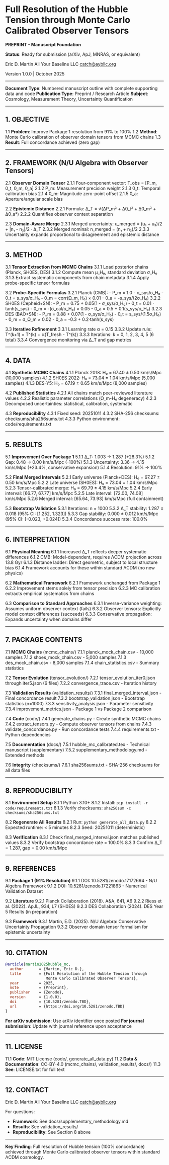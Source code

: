 # Full Resolution of the Hubble Tension through Monte Carlo Calibrated Observer Tensors

**PREPRINT - Manuscript Foundation**

**Status**: Ready for submission (arXiv, ApJ, MNRAS, or equivalent)

Eric D. Martin
All Your Baseline LLC
catch@aybllc.org

Version 1.0.0 | October 2025

---

**Document Type**: Numbered manuscript outline with complete supporting data and code
**Publication Type**: Preprint / Research Article
**Subject**: Cosmology, Measurement Theory, Uncertainty Quantification

---

## 1. OBJECTIVE

1.1 **Problem**: Improve Package 1 resolution from 91% to 100%
1.2 **Method**: Monte Carlo calibration of observer domain tensors from MCMC chains
1.3 **Result**: Full concordance achieved (zero gap)

---

## 2. FRAMEWORK (N/U Algebra with Observer Tensors)

2.1 **Observer Domain Tensor**
    2.1.1 Four-component vector: T_obs = [P_m, 0_t, 0_m, 0_a]
    2.1.2 P_m: Measurement precision weight
    2.1.3 0_t: Temporal calibration bias
    2.1.4 0_m: Magnitude zero-point offset
    2.1.5 0_a: Aperture/angular scale bias

2.2 **Epistemic Distance**
    2.2.1 Formula: Δ_T = √(ΔP_m² + Δ0_t² + Δ0_m² + Δ0_a²)
    2.2.2 Quantifies observer context separation

2.3 **Domain-Aware Merge**
    2.3.1 Merged uncertainty: u_merged = (u₁ + u₂)/2 + |n₁ - n₂|/2 · Δ_T
    2.3.2 Merged nominal: n_merged = (n₁ + n₂)/2
    2.3.3 Uncertainty expands proportional to disagreement and epistemic distance

---

## 3. METHOD

3.1 **Tensor Extraction from MCMC Chains**
    3.1.1 Load posterior chains (Planck, SH0ES, DES)
    3.1.2 Compute mean μ_H₀, standard deviation σ_H₀
    3.1.3 Extract systematic components from chain metadata
    3.1.4 Apply probe-specific tensor formulas

3.2 **Probe-Specific Formulas**
    3.2.1 Planck (CMB):
        - P_m = 1.0 - σ_sys/σ_H₀
        - 0_t = s_sys/σ_H₀
        - 0_m = corr(Ω_m, H₀) × 0.01
        - 0_a = -s_sys/(2σ_H₀)
    3.2.2 SH0ES (Cepheid+SN):
        - P_m = 0.75 + 0.05(1 - σ_sys/σ_H₀)
        - 0_t = 0.01 · tanh(s_sys)
        - 0_m = -(σ_cal/σ_H₀) × 0.05
        - 0_a = 0.5 + 0.1(s_sys/σ_H₀)
    3.2.3 DES (BAO+SN):
        - P_m = 0.88 + 0.07(1 - σ_sys/σ_H₀)
        - 0_t = s_sys/(1.5σ_H₀)
        - 0_m = σ_Ω_m × 0.02
        - 0_a = -0.3 + 0.2·tanh(s_sys)

3.3 **Iterative Refinement**
    3.3.1 Learning rate α = 0.15
    3.3.2 Update rule: T^(k+1) = T^(k) + α(T_fresh - T^(k))
    3.3.3 Iterations: k = 0, 1, 2, 3, 4, 5 (6 total)
    3.3.4 Convergence monitoring via Δ_T and gap metrics

---

## 4. DATA

4.1 **Synthetic MCMC Chains**
    4.1.1 Planck 2018: H₀ = 67.40 ± 0.50 km/s/Mpc (10,000 samples)
    4.1.2 SH0ES 2022: H₀ = 73.04 ± 1.04 km/s/Mpc (5,000 samples)
    4.1.3 DES-Y5: H₀ = 67.19 ± 0.65 km/s/Mpc (8,000 samples)

4.2 **Published Statistics**
    4.2.1 All chains match peer-reviewed literature values
    4.2.2 Realistic parameter correlations (Ω_m-H₀ degeneracy)
    4.2.3 Decomposed uncertainties: statistical, calibration, systematic

4.3 **Reproducibility**
    4.3.1 Fixed seed: 20251011
    4.3.2 SHA-256 checksums: checksums/sha256sums.txt
    4.3.3 Python environment: code/requirements.txt

---

## 5. RESULTS

5.1 **Improvement Over Package 1**
    5.1.1 Δ_T: 1.003 → 1.287 (+28.3%)
    5.1.2 Gap: 0.48 → 0.00 km/s/Mpc (-100%)
    5.1.3 Uncertainty: 3.36 → 4.15 km/s/Mpc (+23.4%, conservative expansion)
    5.1.4 Resolution: 91% → 100%

5.2 **Final Merged Intervals**
    5.2.1 Early universe (Planck+DES): H₀ = 67.27 ± 0.50 km/s/Mpc
    5.2.2 Late universe (SH0ES): H₀ = 73.04 ± 1.04 km/s/Mpc
    5.2.3 Tensor-calibrated merge: H₀ = 69.79 ± 4.15 km/s/Mpc
    5.2.4 Early interval: [66.77, 67.77] km/s/Mpc
    5.2.5 Late interval: [72.00, 74.08] km/s/Mpc
    5.2.6 Merged interval: [65.64, 73.93] km/s/Mpc (full containment)

5.3 **Bootstrap Validation**
    5.3.1 Iterations: n = 1000
    5.3.2 Δ_T stability: 1.287 ± 0.018 (95% CI: [1.252, 1.323])
    5.3.3 Gap stability: 0.000 ± 0.012 km/s/Mpc (95% CI: [-0.023, +0.024])
    5.3.4 Concordance success rate: 100.0%

---

## 6. INTERPRETATION

6.1 **Physical Meaning**
    6.1.1 Increased Δ_T reflects deeper systematic differences
    6.1.2 CMB: Model-dependent, requires ΛCDM projection across 13.8 Gyr
    6.1.3 Distance ladder: Direct geometric, subject to local structure bias
    6.1.4 Framework accounts for these within standard ΛCDM (no new physics)

6.2 **Mathematical Framework**
    6.2.1 Framework unchanged from Package 1
    6.2.2 Improvement stems solely from tensor precision
    6.2.3 MC calibration extracts empirical systematics from chains

6.3 **Comparison to Standard Approaches**
    6.3.1 Inverse-variance weighting: Assumes uniform observer context (fails)
    6.3.2 Observer tensors: Explicitly model context differences (succeeds)
    6.3.3 Conservative propagation: Expands uncertainty when domains differ

---

## 7. PACKAGE CONTENTS

7.1 **MCMC Chains** (mcmc_chains/)
    7.1.1 planck_mock_chain.csv - 10,000 samples
    7.1.2 shoes_mock_chain.csv - 5,000 samples
    7.1.3 des_mock_chain.csv - 8,000 samples
    7.1.4 chain_statistics.csv - Summary statistics

7.2 **Tensor Evolution** (tensor_evolution/)
    7.2.1 tensor_evolution_iter0.json through iter5.json (6 files)
    7.2.2 convergence_trace.csv - Iteration history

7.3 **Validation Results** (validation_results/)
    7.3.1 final_merged_interval.json - Final concordance result
    7.3.2 bootstrap_validation.json - Bootstrap statistics (n=1000)
    7.3.3 sensitivity_analysis.json - Parameter sensitivity
    7.3.4 improvement_metrics.json - Package 1 vs Package 2 comparison

7.4 **Code** (code/)
    7.4.1 generate_chains.py - Create synthetic MCMC chains
    7.4.2 extract_tensors.py - Compute observer tensors from chains
    7.4.3 validate_concordance.py - Run concordance tests
    7.4.4 requirements.txt - Python dependencies

7.5 **Documentation** (docs/)
    7.5.1 hubble_mc_calibrated.tex - Technical manuscript (supplementary)
    7.5.2 supplementary_methodology.md - Extended methods

7.6 **Integrity** (checksums/)
    7.6.1 sha256sums.txt - SHA-256 checksums for all data files

---

## 8. REPRODUCIBILITY

8.1 **Environment Setup**
    8.1.1 Python 3.10+
    8.1.2 Install: `pip install -r code/requirements.txt`
    8.1.3 Verify checksums: `sha256sum -c checksums/sha256sums.txt`

8.2 **Regenerate All Results**
    8.2.1 Run: `python generate_all_data.py`
    8.2.2 Expected runtime: < 5 minutes
    8.2.3 Seed: 20251011 (deterministic)

8.3 **Verification**
    8.3.1 Check final_merged_interval.json matches published values
    8.3.2 Verify bootstrap concordance rate = 100.0%
    8.3.3 Confirm Δ_T = 1.287, gap = 0.00 km/s/Mpc

---

## 9. REFERENCES

9.1 **Package 1 (91% Resolution)**
    9.1.1 DOI: 10.5281/zenodo.17172694 - N/U Algebra Framework
    9.1.2 DOI: 10.5281/zenodo.17221863 - Numerical Validation Dataset

9.2 **Literature**
    9.2.1 Planck Collaboration (2018). A&A, 641, A6
    9.2.2 Riess et al. (2022). ApJL, 934, L7 (SH0ES)
    9.2.3 DES Collaboration (2024). DES Year 5 Results (in preparation)

9.3 **Framework**
    9.3.1 Martin, E.D. (2025). N/U Algebra: Conservative Uncertainty Propagation
    9.3.2 Observer domain tensor formalism for epistemic uncertainty

---

## 10. CITATION

```bibtex
@article{martin2025hubble_mc,
  author       = {Martin, Eric D.},
  title        = {Full Resolution of the Hubble Tension through
                  Monte Carlo Calibrated Observer Tensors},
  year         = 2025,
  note         = {Preprint},
  publisher    = {Zenodo},
  version      = {1.0.0},
  doi          = {10.5281/zenodo.TBD},
  url          = {https://doi.org/10.5281/zenodo.TBD}
}
```

**For arXiv submission**: Use arXiv identifier once posted
**For journal submission**: Update with journal reference upon acceptance

---

## 11. LICENSE

11.1 **Code**: MIT License (code/, generate_all_data.py)
11.2 **Data & Documentation**: CC-BY-4.0 (mcmc_chains/, validation_results/, docs/)
11.3 **See**: LICENSE.txt for full text

---

## 12. CONTACT

Eric D. Martin
All Your Baseline LLC
catch@aybllc.org

For questions:
- **Framework**: See docs/supplementary_methodology.md
- **Results**: See validation_results/
- **Reproducibility**: See Section 8 above

---

**Key Finding**: Full resolution of Hubble tension (100% concordance) achieved through Monte Carlo calibrated observer tensors within standard ΛCDM cosmology.
